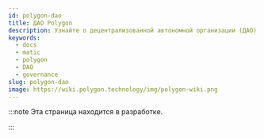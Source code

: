 ```yaml
---
id: polygon-dao
title: ДАО Polygon
description: Узнайте о децентрализованной автономной организации (ДАО) Polygon и о том, как принять участие в управлении Polygon.
keywords:
  - docs
  - matic
  - polygon
  - DAO
  - governance
slug: polygon-dao
image: https://wiki.polygon.technology/img/polygon-wiki.png
---
```


<!-- This page is a WIP -->

:::note Эта страница находится в разработке.

:::
